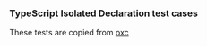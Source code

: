 ### TypeScript Isolated Declaration test cases

These tests are copied from [oxc](https://github.com/oxc-project/oxc/tree/58e54f4aea89c5d548c7976caba80a484260a979/crates/oxc_isolated_declarations/tests/fixtures)
